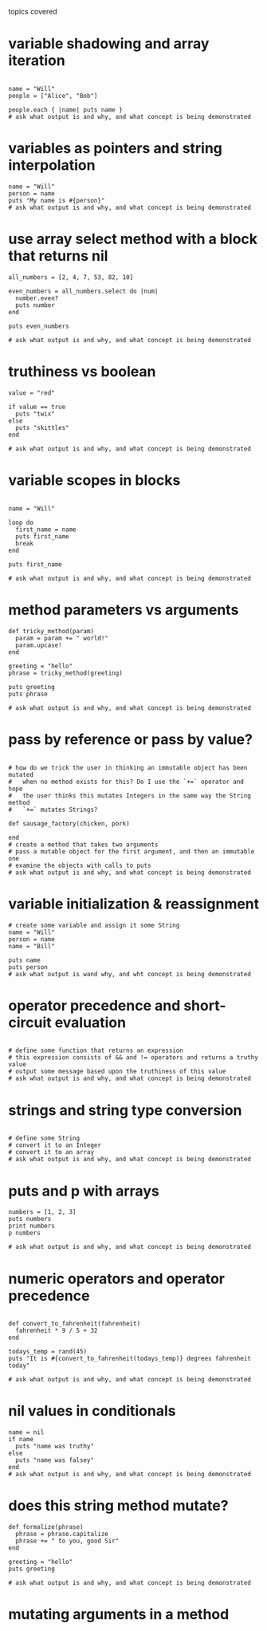 topics covered

# variable shadowing and array iteration
```

name = "Will"
people = ["Alice", "Bob"]

people.each { |name| puts name }
# ask what output is and why, and what concept is being demonstrated

```
# variables as pointers and string interpolation
```
name = "Will"
person = name
puts "My name is #{person}"
# ask what output is and why, and what concept is being demonstrated
```

# use array select method with a block that returns nil

```
all_numbers = [2, 4, 7, 53, 82, 10]

even_numbers = all_numbers.select do |num|
  number.even?
  puts number
end

puts even_numbers

# ask what output is and why, and what concept is being demonstrated
```

# truthiness vs boolean
```
value = "red"

if value == true
  puts "twix"
else
  puts "skittles"
end

# ask what output is and why, and what concept is being demonstrated

```
# variable scopes in blocks
```

name = "Will"

loop do
  first_name = name
  puts first_name
  break
end

puts first_name

# ask what output is and why, and what concept is being demonstrated
```
# method parameters vs arguments
```
def tricky_method(param)
  param = param += " world!"
  param.upcase!
end

greeting = "hello"
phrase = tricky_method(greeting)

puts greeting
puts phrase

# ask what output is and why, and what concept is being demonstrated
```

# pass by reference or pass by value?
```

# how do we trick the user in thinking an immutable object has been mutated
#   when no method exists for this? Do I use the `+=` operator and hope
#   the user thinks this mutates Integers in the same way the String method
#   `+=` mutates Strings?

def sausage_factory(chicken, pork)
  
end
# create a method that takes two arguments
# pass a mutable object for the first argument, and then an immutable one
# examine the objects with calls to puts
# ask what output is and why, and what concept is being demonstrated
```

# variable initialization & reassignment
```
# create some variable and assign it some String
name = "Will"
person = name
name = "Bill"

puts name
puts person
# ask what output is wand why, and wht concept is being demonstrated
```

# operator precedence and short-circuit evaluation
```

# define some function that returns an expression
# this expression consists of && and != operators and returns a truthy value
# output some message based upon the truthiness of this value
# ask what output is and why, and what concept is being demonstrated
```

# strings and string type conversion
```

# define some String
# convert it to an Integer
# convert it to an array
# ask what output is and why, and what concept is being demonstrated
```

# puts and p with arrays

```
numbers = [1, 2, 3]
puts numbers
print numbers
p numbers

# ask what output is and why, and what concept is being demonstrated

```

# numeric operators and operator precedence
```

def convert_to_fahrenheit(fahrenheit)
  fahrenheit * 9 / 5 + 32
end

todays_temp = rand(45)
puts "It is #{convert_to_fahrenheit(todays_temp)} degrees fahrenheit today"

# ask what output is and why, and what concept is being demonstrated
```

# nil values in conditionals
```
name = nil
if name
  puts "name was truthy"
else
  puts "name was falsey"
end
# ask what output is and why, and what concept is being demonstrated
```

# does this string method mutate?
```
def formalize(phrase)
  phrase = phrase.capitalize
  phrase += " to you, good Sir"
end

greeting = "hello"
puts greeting

# ask what output is and why, and what concept is being demonstrated
```

# mutating arguments in a method
```
```


